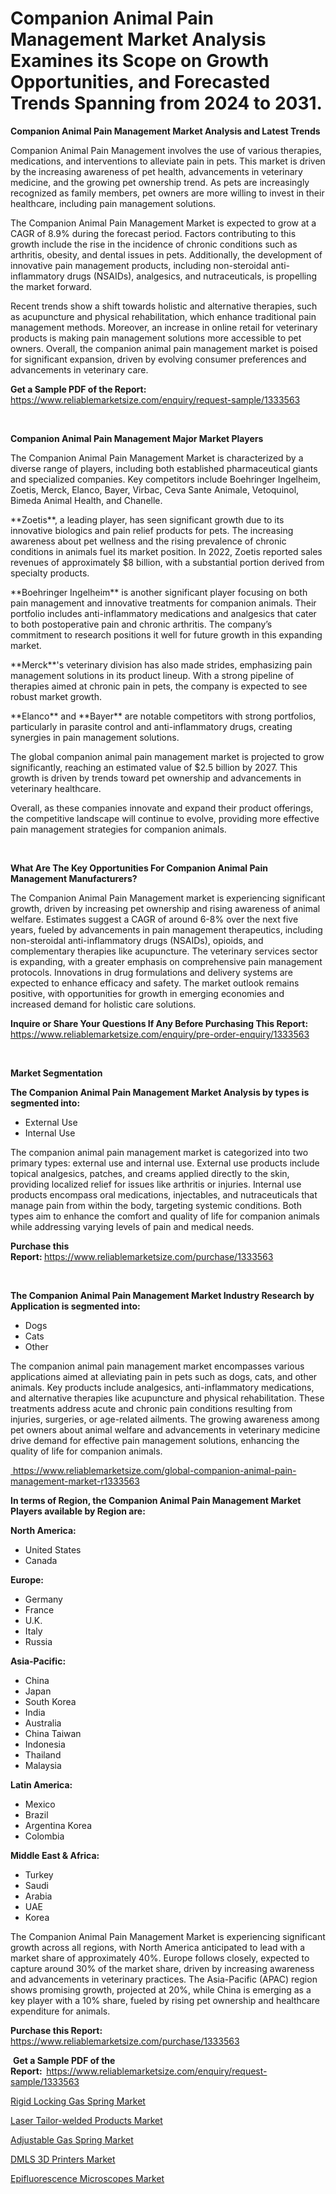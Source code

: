 <p><h1>Companion Animal Pain Management Market Analysis Examines its Scope on Growth Opportunities, and Forecasted Trends Spanning from 2024 to 2031.</h1></p><p><strong>Companion Animal Pain Management Market Analysis and Latest Trends</strong></p>
<p><p>Companion Animal Pain Management involves the use of various therapies, medications, and interventions to alleviate pain in pets. This market is driven by the increasing awareness of pet health, advancements in veterinary medicine, and the growing pet ownership trend. As pets are increasingly recognized as family members, pet owners are more willing to invest in their healthcare, including pain management solutions.</p><p>The Companion Animal Pain Management Market is expected to grow at a CAGR of 8.9% during the forecast period. Factors contributing to this growth include the rise in the incidence of chronic conditions such as arthritis, obesity, and dental issues in pets. Additionally, the development of innovative pain management products, including non-steroidal anti-inflammatory drugs (NSAIDs), analgesics, and nutraceuticals, is propelling the market forward.</p><p>Recent trends show a shift towards holistic and alternative therapies, such as acupuncture and physical rehabilitation, which enhance traditional pain management methods. Moreover, an increase in online retail for veterinary products is making pain management solutions more accessible to pet owners. Overall, the companion animal pain management market is poised for significant expansion, driven by evolving consumer preferences and advancements in veterinary care.</p></p>
<p><strong>Get a Sample PDF of the Report:&nbsp;</strong> <a href="https://www.reliablemarketsize.com/enquiry/request-sample/1333563?utm_campaign=1261&utm_medium=2&utm_source=Github&utm_content=ia&utm_term=18102024&utm_id=companion-animal-pain-management">https://www.reliablemarketsize.com/enquiry/request-sample/1333563</a></p>
<p>&nbsp;</p>
<p><strong>Companion Animal Pain Management Major Market Players</strong></p>
<p><p>The Companion Animal Pain Management Market is characterized by a diverse range of players, including both established pharmaceutical giants and specialized companies. Key competitors include Boehringer Ingelheim, Zoetis, Merck, Elanco, Bayer, Virbac, Ceva Sante Animale, Vetoquinol, Bimeda Animal Health, and Chanelle.</p><p>**Zoetis**, a leading player, has seen significant growth due to its innovative biologics and pain relief products for pets. The increasing awareness about pet wellness and the rising prevalence of chronic conditions in animals fuel its market position. In 2022, Zoetis reported sales revenues of approximately $8 billion, with a substantial portion derived from specialty products.</p><p>**Boehringer Ingelheim** is another significant player focusing on both pain management and innovative treatments for companion animals. Their portfolio includes anti-inflammatory medications and analgesics that cater to both postoperative pain and chronic arthritis. The company’s commitment to research positions it well for future growth in this expanding market.</p><p>**Merck**'s veterinary division has also made strides, emphasizing pain management solutions in its product lineup. With a strong pipeline of therapies aimed at chronic pain in pets, the company is expected to see robust market growth. </p><p>**Elanco** and **Bayer** are notable competitors with strong portfolios, particularly in parasite control and anti-inflammatory drugs, creating synergies in pain management solutions. </p><p>The global companion animal pain management market is projected to grow significantly, reaching an estimated value of $2.5 billion by 2027. This growth is driven by trends toward pet ownership and advancements in veterinary healthcare.</p><p>Overall, as these companies innovate and expand their product offerings, the competitive landscape will continue to evolve, providing more effective pain management strategies for companion animals.</p></p>
<p>&nbsp;</p>
<p><strong>What Are The Key Opportunities For Companion Animal Pain Management Manufacturers?</strong></p>
<p><p>The Companion Animal Pain Management market is experiencing significant growth, driven by increasing pet ownership and rising awareness of animal welfare. Estimates suggest a CAGR of around 6-8% over the next five years, fueled by advancements in pain management therapeutics, including non-steroidal anti-inflammatory drugs (NSAIDs), opioids, and complementary therapies like acupuncture. The veterinary services sector is expanding, with a greater emphasis on comprehensive pain management protocols. Innovations in drug formulations and delivery systems are expected to enhance efficacy and safety. The market outlook remains positive, with opportunities for growth in emerging economies and increased demand for holistic care solutions.</p></p>
<p><strong>Inquire or Share Your Questions If Any Before Purchasing This Report:</strong> <a href="https://www.reliablemarketsize.com/enquiry/pre-order-enquiry/1333563?utm_campaign=1261&utm_medium=2&utm_source=Github&utm_content=ia&utm_term=18102024&utm_id=companion-animal-pain-management">https://www.reliablemarketsize.com/enquiry/pre-order-enquiry/1333563</a></p>
<p>&nbsp;</p>
<p><strong>Market Segmentation</strong></p>
<p><strong>The Companion Animal Pain Management Market Analysis by types is segmented into:</strong></p>
<p><ul><li>External Use</li><li>Internal Use</li></ul></p>
<p><p>The companion animal pain management market is categorized into two primary types: external use and internal use. External use products include topical analgesics, patches, and creams applied directly to the skin, providing localized relief for issues like arthritis or injuries. Internal use products encompass oral medications, injectables, and nutraceuticals that manage pain from within the body, targeting systemic conditions. Both types aim to enhance the comfort and quality of life for companion animals while addressing varying levels of pain and medical needs.</p></p>
<p><strong>Purchase this Report:&nbsp;</strong><a href="https://www.reliablemarketsize.com/purchase/1333563?utm_campaign=1261&utm_medium=2&utm_source=Github&utm_content=ia&utm_term=18102024&utm_id=companion-animal-pain-management">https://www.reliablemarketsize.com/purchase/1333563</a></p>
<p>&nbsp;</p>
<p><strong>The Companion Animal Pain Management Market Industry Research by Application is segmented into:</strong></p>
<p><ul><li>Dogs</li><li>Cats</li><li>Other</li></ul></p>
<p><p>The companion animal pain management market encompasses various applications aimed at alleviating pain in pets such as dogs, cats, and other animals. Key products include analgesics, anti-inflammatory medications, and alternative therapies like acupuncture and physical rehabilitation. These treatments address acute and chronic pain conditions resulting from injuries, surgeries, or age-related ailments. The growing awareness among pet owners about animal welfare and advancements in veterinary medicine drive demand for effective pain management solutions, enhancing the quality of life for companion animals.</p></p>
<p><a href="https://www.reliablemarketsize.com/global-companion-animal-pain-management-market-r1333563?utm_campaign=1261&utm_medium=2&utm_source=Github&utm_content=ia&utm_term=18102024&utm_id=companion-animal-pain-management">&nbsp;https://www.reliablemarketsize.com/global-companion-animal-pain-management-market-r1333563</a></p>
<p><strong>In terms of Region, the Companion Animal Pain Management Market Players available by Region are:</strong></p>
<p>
    <p> <strong> North America: </strong>
        <ul>
            <li>United States</li>
            <li>Canada</li>
        </ul>
        </p> 
    <p> <strong> Europe: </strong>
        <ul>
            <li>Germany</li>
            <li>France</li>
            <li>U.K.</li>
            <li>Italy</li>
            <li>Russia</li>
        </ul>
        </p> 
    <p> <strong> Asia-Pacific: </strong>
        <ul>
            <li>China</li>
            <li>Japan</li>
            <li>South Korea</li>
            <li>India</li>
            <li>Australia</li>
            <li>China Taiwan</li>
            <li>Indonesia</li>
            <li>Thailand</li>
            <li>Malaysia</li>
        </ul>
        </p> 
    <p> <strong> Latin America: </strong>
        <ul>
            <li>Mexico</li>
            <li>Brazil</li>
            <li>Argentina Korea</li>
            <li>Colombia</li>
        </ul>
        </p> 
    <p> <strong> Middle East & Africa: </strong>
        <ul>
            <li>Turkey</li>
            <li>Saudi</li>
            <li>Arabia</li>
            <li>UAE</li>
            <li>Korea</li>
        </ul>
    </p>
    </p>
<p><p>The Companion Animal Pain Management Market is experiencing significant growth across all regions, with North America anticipated to lead with a market share of approximately 40%. Europe follows closely, expected to capture around 30% of the market share, driven by increasing awareness and advancements in veterinary practices. The Asia-Pacific (APAC) region shows promising growth, projected at 20%, while China is emerging as a key player with a 10% share, fueled by rising pet ownership and healthcare expenditure for animals.</p></p>
<p><strong>Purchase this Report: </strong><a href="https://www.reliablemarketsize.com/purchase/1333563?utm_campaign=1261&utm_medium=2&utm_source=Github&utm_content=ia&utm_term=18102024&utm_id=companion-animal-pain-management">https://www.reliablemarketsize.com/purchase/1333563</a></p>
<p>&nbsp;<strong>Get a Sample PDF of the Report:&nbsp;&nbsp;</strong><a href="https://www.reliablemarketsize.com/enquiry/request-sample/1333563?utm_campaign=1261&utm_medium=2&utm_source=Github&utm_content=ia&utm_term=18102024&utm_id=companion-animal-pain-management">https://www.reliablemarketsize.com/enquiry/request-sample/1333563</a></p>
<p><strong></strong></p>
<p><p><a href="https://issuu.com/reportprime-2/docs/rigid-locking-gas-spring-market-siz_9dbcfe6595eb02?utm_campaign=1261&utm_medium=2&utm_source=Github&utm_content=ia&utm_term=18102024&utm_id=companion-animal-pain-management">Rigid Locking Gas Spring Market</a></p><p><a href="https://github.com/nenitafam9o0/Market-Research-Report-List-1/blob/main/laser-tailor-welded-products-market.md?utm_campaign=1261&utm_medium=2&utm_source=Github&utm_content=ia&utm_term=18102024&utm_id=companion-animal-pain-management">Laser Tailor-welded Products Market</a></p><p><a href="https://issuu.com/reportprime-2/docs/adjustable-gas-spring-market-size-2_6285ac059c8ef4?utm_campaign=1261&utm_medium=2&utm_source=Github&utm_content=ia&utm_term=18102024&utm_id=companion-animal-pain-management">Adjustable Gas Spring Market</a></p><p><a href="https://www.linkedin.com/pulse/future-dmls-3d-printers-market-global-forecast-trends-2024-mxp7c?utm_campaign=1261&utm_medium=2&utm_source=Github&utm_content=ia&utm_term=18102024&utm_id=companion-animal-pain-management">DMLS 3D Printers Market</a></p><p><a href="https://www.linkedin.com/pulse/epifluorescence-microscopes-market-overview-forecast-2024--x89tc?utm_campaign=1261&utm_medium=2&utm_source=Github&utm_content=ia&utm_term=18102024&utm_id=companion-animal-pain-management">Epifluorescence Microscopes Market</a></p></p>